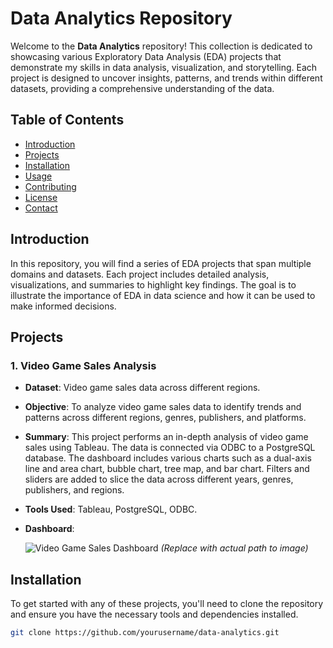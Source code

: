 
# Data Analytics Repository

Welcome to the **Data Analytics** repository! This collection is dedicated to showcasing various Exploratory Data Analysis (EDA) projects that demonstrate my skills in data analysis, visualization, and storytelling. Each project is designed to uncover insights, patterns, and trends within different datasets, providing a comprehensive understanding of the data.

## Table of Contents

- [Introduction](#introduction)
- [Projects](#projects)
- [Installation](#installation)
- [Usage](#usage)
- [Contributing](#contributing)
- [License](#license)
- [Contact](#contact)

## Introduction

In this repository, you will find a series of EDA projects that span multiple domains and datasets. Each project includes detailed analysis, visualizations, and summaries to highlight key findings. The goal is to illustrate the importance of EDA in data science and how it can be used to make informed decisions.

## Projects

### 1. Video Game Sales Analysis
   - **Dataset**: Video game sales data across different regions.
   - **Objective**: To analyze video game sales data to identify trends and patterns across different regions, genres, publishers, and platforms.
   - **Summary**: This project performs an in-depth analysis of video game sales using Tableau. The data is connected via ODBC to a PostgreSQL database. The dashboard includes various charts such as a dual-axis line and area chart, bubble chart, tree map, and bar chart. Filters and sliders are added to slice the data across different years, genres, publishers, and regions.
   - **Tools Used**: Tableau, PostgreSQL, ODBC.
   - **Dashboard**:
     
     ![Video Game Sales Dashboard](path-to-image)  *(Replace with actual path to image)*

## Installation

To get started with any of these projects, you'll need to clone the repository and ensure you have the necessary tools and dependencies installed.

```bash
git clone https://github.com/yourusername/data-analytics.git
